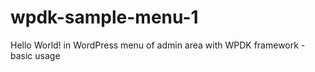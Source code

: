 wpdk-sample-menu-1
==================

Hello World! in WordPress menu of admin area with WPDK framework - basic usage
